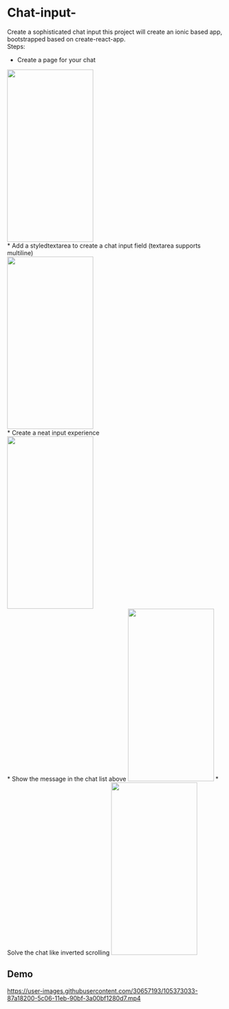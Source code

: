 # Chat-input-
Create a sophisticated chat input 
this project will create an ionic based app, bootstrapped based on create-react-app.
<br>
Steps:
* Create a page for your chat 
<img src="https://user-images.githubusercontent.com/30657193/105371217-a99a0500-5c04-11eb-8780-f67796d2c86b.jpg " width="200" height="400" />
<br>
* Add a styledtextarea to create a chat input field (textarea supports multiline)
<br>
<img src="https://user-images.githubusercontent.com/30657193/105371425-e6fe9280-5c04-11eb-9427-f0199f50272a.jpg" width="200" height="400" )/>
<br>
* Create a neat input experience
<br>
<img src="https://user-images.githubusercontent.com/30657193/105371769-38a71d00-5c05-11eb-85a3-a06d3b0e03b3.jpg" width="200" height="400" )/>
<br>
* Show the message in the chat list above
<img src ="https://user-images.githubusercontent.com/30657193/105371875-58d6dc00-5c05-11eb-8627-437350620512.jpg" width="200" height="400" )/>
* Solve the chat like inverted scrolling
<img src ="https://user-images.githubusercontent.com/30657193/105375919-79a13080-5c09-11eb-9b9d-8f540eac3517.jpg" width="200" height="400" )/>

## Demo
https://user-images.githubusercontent.com/30657193/105373033-87a18200-5c06-11eb-90bf-3a00bf1280d7.mp4



